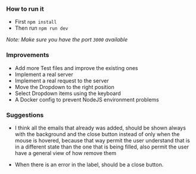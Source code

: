 ### How to run it
- First `npm install`
- Then run `npm run dev`

_Note: Make sure you have the port `3000` available_

### Improvements
- Add more Test files and improve the existing ones
- Implement a real server
- Implement a real request to the server
- Move the Dropdown to the right position
- Select Dropdown items using the keyboard
- A Docker config to prevent NodeJS environment problems

### Suggestions
- I think all the emails that already was added, should be shown always with the background and the close button instead of only when the mouse is hovered, because that way permit the user understand that is in a different state than the one that is being filled, also permit the user have a general view of how remove them

- When there is an error in the label, should be a close button.
